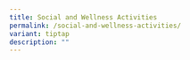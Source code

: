 ```yaml
---
title: Social and Wellness Activities
permalink: /social-and-wellness-activities/
variant: tiptap
description: ""
---
```

